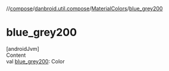 //[compose](../../../index.md)/[danbroid.util.compose](../index.md)/[MaterialColors](index.md)/[blue_grey200](blue_grey200.md)



# blue_grey200  
[androidJvm]  
Content  
val [blue_grey200](blue_grey200.md): Color  




